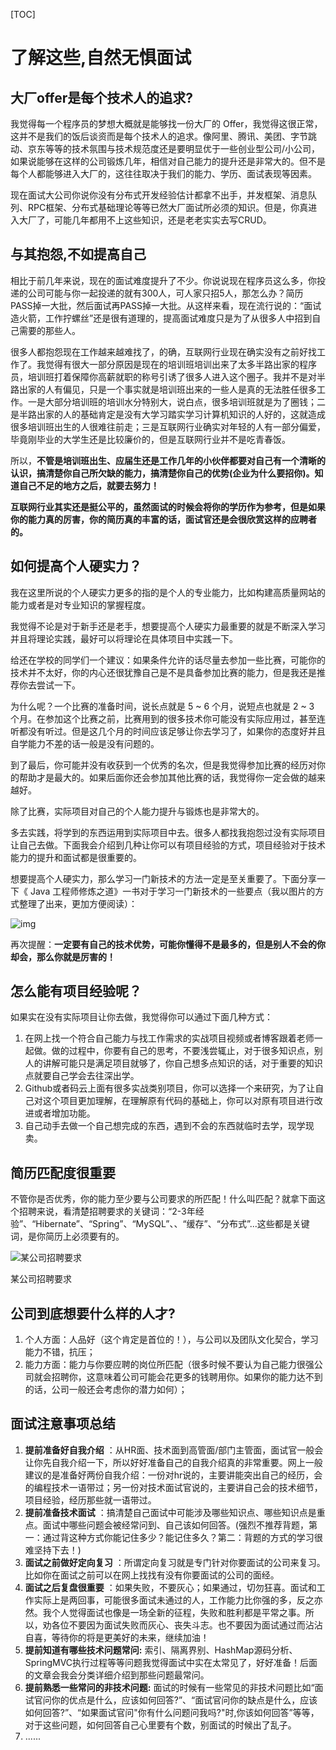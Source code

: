 [TOC]

# 了解这些,自然无惧面试

## 大厂offer是每个技术人的追求?

我觉得每一个程序员的梦想大概就是能够找一份大厂的 Offer，我觉得这很正常，这并不是我们的饭后谈资而是每个技术人的追求。像阿里、腾讯、美团、字节跳动、京东等等的技术氛围与技术规范度还是要明显优于一些创业型公司/小公司，如果说能够在这样的公司锻炼几年，相信对自己能力的提升还是非常大的。但不是每个人都能够进入大厂的，这往往取决于我们的能力、学历、面试表现等因素。

现在面试大公司你说你没有分布式开发经验估计都拿不出手，并发框架、消息队列、RPC框架、分布式基础理论等等已然大厂面试所必须的知识。但是，你真进入大厂了，可能几年都用不上这些知识，还是老老实实去写CRUD。

## 与其抱怨,不如提高自己

相比于前几年来说，现在的面试难度提升了不少。你说说现在程序员这么多，你投递的公司可能与你一起投递的就有300人，可人家只招5人，那怎么办？简历PASS掉一大批，然后面试再PASS掉一大批。从这样来看，现在流行说的：“面试造火箭，工作拧螺丝”还是很有道理的，提高面试难度只是为了从很多人中招到自己需要的那些人。

很多人都抱怨现在工作越来越难找了，的确，互联网行业现在确实没有之前好找工作了。我觉得有很大一部分原因是现在的培训班培训出来了太多半路出家的程序员，培训班打着保障你高薪就职的称号引诱了很多人进入这个圈子。我并不是对半路出家的人有偏见，只是一个事实就是培训班出来的一些人是真的无法胜任很多工作。一是大部分培训班的培训水分特别大，说白点，很多培训班就是为了圈钱；二是半路出家的人的基础肯定是没有大学习踏实学习计算机知识的人好的，这就造成很多培训班出生的人很难往前走；三是互联网行业确实对年轻的人有一部分偏爱，毕竟刚毕业的大学生还是比较廉价的，但是互联网行业并不是吃青春饭。

所以，**不管是培训班出生、应届生还是工作几年的小伙伴都要对自己有一个清晰的认识，搞清楚你自己所欠缺的能力，搞清楚你自己的优势(企业为什么要招你)。知道自己不足的地方之后，就要去努力！**

**互联网行业其实还是挺公平的，虽然面试的时候会将你的学历作为参考，但是如果你的能力真的厉害，你的简历真的丰富的话，面试官还是会很欣赏这样的应聘者的。**

## 如何提高个人硬实力？

我在这里所说的个人硬实力更多的指的是个人的专业能力，比如构建高质量网站的能力或者是对专业知识的掌握程度。

我觉得不论是对于新手还是老手，想要提高个人硬实力最重要的就是不断深入学习并且将理论实践，最好可以将理论在具体项目中实践一下。

给还在学校的同学们一个建议：如果条件允许的话尽量去参加一些比赛，可能你的技术并不太好，你的内心还很犹豫自己是不是具备参加比赛的能力，但是我还是推荐你去尝试一下。

为什么呢？一个比赛的准备时间，说长点就是 5 ~ 6 个月，说短点也就是 2 ~ 3 个月。在参加这个比赛之前，比赛用到的很多技术你可能没有实际应用过，甚至连听都没有听过。但是这几个月的时间应该足够让你去学习了，如果你的态度好并且自学能力不差的话一般是没有问题的。

到了最后，你可能并没有收获到一个优秀的名次，但是我觉得参加比赛的经历对你的帮助才是最大的。如果后面你还会参加其他比赛的话，我觉得你一定会做的越来越好。

除了比赛，实际项目对自己的个人能力提升与锻炼也是非常大的。

多去实践，将学到的东西运用到实际项目中去。很多人都找我抱怨过没有实际项目让自己去做。下面我会介绍到几种让你可以有项目经验的方式，项目经验对于技术能力的提升和面试都是很重要的。

想要提高个人硬实力，那么学习一门新技术的方法一定是至关重要了。下面分享一下《 Java 工程师修炼之道》一书对于学习一门新技术的一些要点（我以图片的方式整理了出来，更加方便阅读）：

![img](https://images.xiaozhuanlan.com/photo/2019/3d13a0a0f424ed73596158dca72c5748.png)

再次提醒：**一定要有自己的技术优势，可能你懂得不是最多的，但是别人不会的你却会，那么你就是厉害的！**

## 怎么能有项目经验呢？

如果实在没有实际项目让你去做，我觉得你可以通过下面几种方式：

1. 在网上找一个符合自己能力与找工作需求的实战项目视频或者博客跟着老师一起做。做的过程中，你要有自己的思考，不要浅尝辄止，对于很多知识点，别人的讲解可能只是满足项目就够了，你自己想多点知识的话，对于重要的知识点就要自己学会去往深出学。
2. Github或者码云上面有很多实战类别项目，你可以选择一个来研究，为了让自己对这个项目更加理解，在理解原有代码的基础上，你可以对原有项目进行改进或者增加功能。
3. 自己动手去做一个自己想完成的东西，遇到不会的东西就临时去学，现学现卖。

## 简历匹配度很重要

不管你是否优秀，你的能力至少要与公司要求的所匹配！什么叫匹配？就拿下面这个招聘来说，看清楚招聘要求的关键词：“2-3年经验”、“Hibernate”、“Spring”、“MySQL”、、“缓存”、“分布式”...这些都是关键词，是你简历上必须要有的。

![某公司招聘要求](https://images.xiaozhuanlan.com/photo/2019/38ff00b4ad5e4d0445170692a5d0bde7.png)

某公司招聘要求



## 公司到底想要什么样的人才?

1. 个人方面：人品好（这个肯定是首位的！），与公司以及团队文化契合，学习能力不错，抗压；
2. 能力方面：能力与你要应聘的岗位所匹配（很多时候不要认为自己能力很强公司就会招聘你，这意味着公司可能会花更多的钱聘用你。如果你的能力达不到的话，公司一般还会考虑你的潜力如何）；

## 面试注意事项总结

1. **提前准备好自我介绍** ：从HR面、技术面到高管面/部门主管面，面试官一般会让你先自我介绍一下，所以好好准备自己的自我介绍真的非常重要。网上一般建议的是准备好两份自我介绍：一份对hr说的，主要讲能突出自己的经历，会的编程技术一语带过；另一份对技术面试官说的，主要讲自己会的技术细节，项目经验，经历那些就一语带过。
2. **提前准备技术面试** ：搞清楚自己面试中可能涉及哪些知识点、哪些知识点是重点。面试中哪些问题会被经常问到、自己该如何回答。(强烈不推荐背题，第一：通过背这种方式你能记住多少？能记住多久？第二：背题的方式的学习很难坚持下去！)
3. **面试之前做好定向复习** ：所谓定向复习就是专门针对你要面试的公司来复习。比如你在面试之前可以在网上找找有没有你要面试的公司的面经。
4. **面试之后复盘很重要** ：如果失败，不要灰心；如果通过，切勿狂喜。面试和工作实际上是两回事，可能很多面试未通过的人，工作能力比你强的多，反之亦然。我个人觉得面试也像是一场全新的征程，失败和胜利都是平常之事。所以，劝各位不要因为面试失败而灰心、丧失斗志。也不要因为面试通过而沾沾自喜，等待你的将是更美好的未来，继续加油！
5. **提前知道有哪些技术问题常问:** 索引、隔离界别、HashMap源码分析、SpringMVC执行过程等等问题我觉得面试中实在太常见了，好好准备！后面的文章会我会分类详细介绍到那些问题最常问。
6. **提前熟悉一些常问的非技术问题:** 面试的时候有一些常见的非技术问题比如“面试官问你的优点是什么，应该如何回答?”、“面试官问你的缺点是什么，应该如何回答?”、“如果面试官问"你有什么问题问我吗?"时,你该如何回答”等等，对于这些问题，如何回答自己心里要有个数，别面试的时候出了乱子。
7. ......
